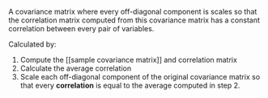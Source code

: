 A covariance matrix where every off-diagonal component is scales so that the correlation matrix computed from this covariance matrix has a constant correlation between every pair of variables.

Calculated by:
1. Compute the [[sample covariance matrix]] and correlation matrix
2. Calculate the average correlation
3. Scale each off-diagonal component of the original covariance matrix so that every **correlation** is equal to the average computed in step 2.